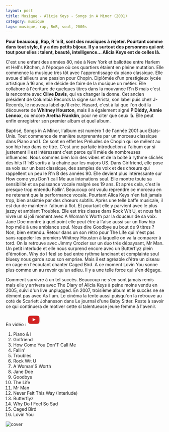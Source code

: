 ```yaml
---
layout: post
title: Musique - Alicia Keys - Songs in A Minor (2001)
category: musique
tags: musique, rap, RnB, soul, 2000s
---
```


**Pour beaucoup, Rap, R ‘n B, sont des musiques à rejeter. Pourtant comme dans tout style, il y a des petits bijoux. Il y a surtout des personnes qui ont tout pour elles : talent, beauté, intelligence… Alicia Keys est de celles là.**

C'est une enfant des années 80, née à New York et ballottée entre Harlem et Hell's Kitchen, à l'époque où ces quartiers étaient en pleine mutation. Elle commence la musique très tôt avec l'apprentissage du piano classique. Elle avoue d'ailleurs une passion pour Chopin. Diplômée d'un prestigieux lycée artistique à 16 ans, elle décide de faire de la musique un métier. Elle collabore à l'écriture de quelques titres dans la mouvance R'n B mais c'est la rencontre avec **Clive Davis**, qui va changer la donne. Cet ancien président de Columbia Records la signe sur Arista, son label puis chez J-Records, le nouveau label qu'il crèe. Hasard, c'est à lui que l'on doit la découverte de **Whitney Houston**, mais il a également signé **P Diddy, Annie Lennox**, ou encore **Aretha Franklin**, pour ne citer que ceux là. Elle peut enfin enregistrer son premier album et quel album.

Baptisé, Songs in A Minor, l'album est numéro 1 de l'année 2001 aux Etats-Unis. Tout commence de manière surprenante par un morceau classique dans Piano and I. Ce sont en effet les Préludes de Chopin qui se mélent au son hip hop dans ce titre. C'est une parfaite introduction à l'album car si justement il est intéressant c'est parce qu'il mèle de nombreuses influences. Nous sommes bien loin des vibes et de la boite à rythme clichés des hits R ‘nB sortis à la chaîne par les majors US. Dans Girlfriend, elle pose sa voix sur un beat classique, des samples de voix et des chœurs qui rappellent un peu le R'n B des années 90. Elle devient plus intéressante sur How come you Don't call Me aux intonations soul. Elle montre toute sa sensibilité et sa puissance vocale malgré ses 19 ans. Et après cela, c'est le presque trop entendu Fallin'. Beaucoup ont voulu reprendre ce morceau en ne retenant que la performance vocale. Pourtant Alica Keys n'en fait jamais trop, bien assistée par des chœurs subtils. Après une telle baffe musicale, il est dur de maintenir l'album à flot. Et pourtant elle y parvient avec le plus jazzy et ambiant Troubles. Elle est très classe dans Rock Wit U, et nous fait vivre un si joli moment avec A Woman's Worth par la douceur de sa voix. Jane Doe montre à quel point elle peut être à l'aise aussi sur un flow hip hop mélé à une ambiance soul. Nous dire Goodbye au bout de 9 titres ? Non, bien entendu. Retour dans un son rétro pour The Life qui n'est pas sans rappeler les premiers Whitney Houston à laquelle on va la comparer à tord. On la retrouve avec Jimmy Crozier sur un duo très dépaysant, Mr Man. Un petit interlude et elle nous surprend encore avec un Butterflyz plein d'émotion. Why do I feel so bad entre rythme lancinant et complainte soul bluesy nous garde sous son emprise. Mais il est agréable d'être un oiseau en cage en l'écoutant chanter Caged Bird. A ce moment Lovin You sonne plus comme un au revoir qu'un adieu. Il y a une telle force qui s'en dégage.

Comment survivre à un tel succès. Beaucoup ne s'en sont jamais remis mais elle y arrivera avec The Diary of Alicia Keys à peine moins vendu en 2005, suivi d'un live unplugged. En 2007, troisième album et le succès ne se dément pas avec As I am. Le cinéma la tente aussi puisqu'on la retrouve au coté de Scarlett Johansson dans Le journal d'une Baby Sitter. Reste à savoir ce qui continuera de motiver cette si talentueuse jeune femme à l'avenir.


En vidéo : [![video](/images/youtube.png)](https://www.youtube.com/watch?v=Urdlvw0SSEc])

1. Piano & I 
2. Girlfriend 
3. How Come You Don'T Call Me 
4. Fallin' 
5. Troubles 
6. Rock Wit U 
7. A Woman'S Worth 
8. Jane Doe 
9. Goodbye 
10. The Life 
11. Mr Man 
12. Never Felt This Way (Interlude) 
13. Butterflyz 
14. Why Do I Feel So Sad 
15. Caged Bird 
16. Lovin You

![cover](https://filedn.eu/llqi9IBxlYouGRXYG2xlROb/img/2008/aliciakeysong.jpg)


